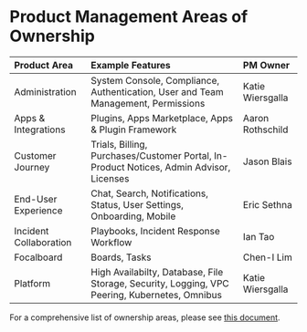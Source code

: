 # Product Management Areas of Ownership

| Product Area | Example Features | PM Owner |
| :--- | :--- | :--- |
| Administration | System Console, Compliance, Authentication, User and Team Management, Permissions | Katie Wiersgalla |
| Apps & Integrations | Plugins, Apps Marketplace, Apps & Plugin Framework | Aaron Rothschild |
| Customer Journey | Trials, Billing, Purchases/Customer Portal, In-Product Notices, Admin Advisor, Licenses | Jason Blais |
| End-User Experience | Chat, Search, Notifications, Status, User Settings, Onboarding, Mobile | Eric Sethna |
| Incident Collaboration | Playbooks, Incident Response Workflow | Ian Tao |
| Focalboard | Boards, Tasks | Chen-I Lim |
| Platform | High Availabilty, Database, File Storage, Security, Logging, VPC Peering, Kubernetes, Omnibus | Katie Wiersgalla |

For a comprehensive list of ownership areas, please see [this document](https://docs.google.com/spreadsheets/d/1-EUPdTpOxNx4bwf-312Pgqis7xSObK00c-KYwPXr2Y0/edit?usp=sharing).

